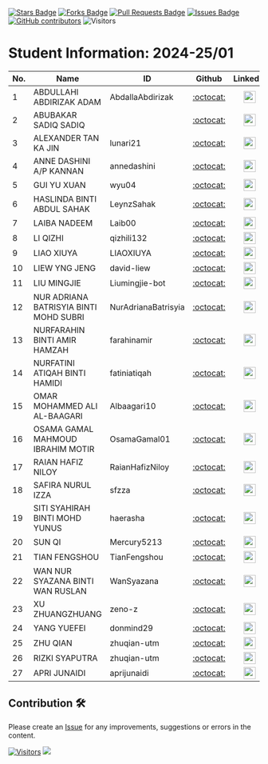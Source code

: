 <a href="https://github.com/drshahizan/research-design/stargazers"><img src="https://img.shields.io/github/stars/drshahizan/research-design" alt="Stars Badge"/></a>
<a href="https://github.com/drshahizan/research-design/network/members"><img src="https://img.shields.io/github/forks/drshahizan/research-design" alt="Forks Badge"/></a>
<a href="https://github.com/drshahizan/research-design/pulls"><img src="https://img.shields.io/github/issues-pr/drshahizan/research-design" alt="Pull Requests Badge"/></a>
<a href="https://github.com/drshahizan/research-design"><img src="https://img.shields.io/github/issues/drshahizan/research-design" alt="Issues Badge"/></a>
<a href="https://github.com/drshahizan/research-design/graphs/contributors"><img alt="GitHub contributors" src="https://img.shields.io/github/contributors/drshahizan/research-design?color=2b9348"></a>
![Visitors](https://api.visitorbadge.io/api/visitors?path=https%3A%2F%2Fgithub.com%2Fdrshahizan%2BDM&labelColor=%23d9e3f0&countColor=%23697689&style=flat)


# Student Information: 2024-25/01

| No. | Name                                       | ID                | Github                                  | Linkedin                                                         | Portfolio |
|-----|--------------------------------------------|-------------------|:---------------------------------------:|:----------------------------------------------------------------:|:-------------:|
| 1   | ABDULLAHI ABDIRIZAK ADAM                   | AbdallaAbdirizak| [:octocat:](https://github.com/AbdallaAbdirizak)        | <a href="https://www.linkedin.com/in/"><img src="../images/linkedin.png" width="24px" height="24px"></a>  | <a href="batch2/AbdallaAbdirizak"><img src="../images/portfolio.png" width="24px" height="24px"></a> |
| 2   | ABUBAKAR SADIQ SADIQ                      |                   | [:octocat:](https://github.com/)        | <a href="https://www.linkedin.com/in/"><img src="../images/linkedin.png" width="24px" height="24px"></a>  | <a href="batch2/"><img src="../images/portfolio.png" width="24px" height="24px"></a> |
| 3   | ALEXANDER TAN KA JIN                      | lunari21 | [:octocat:](https://github.com/lunari21)        | <a href="https://www.linkedin.com/in/"><img src="../images/linkedin.png" width="24px" height="24px"></a>  | <a href="batch2/lunari21"><img src="../images/portfolio.png" width="24px" height="24px"></a> |
| 4   | ANNE DASHINI A/P KANNAN                    | annedashini       | [:octocat:](https://github.com/annedashini) | <a href="https://www.linkedin.com/in/"><img src="../images/linkedin.png" width="24px" height="24px"></a>  | <a href="batch2/annedashini"><img src="../images/portfolio.png" width="24px" height="24px"></a> |
| 5   | GUI YU XUAN                                | wyu04             | [:octocat:](https://github.com/wyu04)    | <a href="https://www.linkedin.com/in/"><img src="../images/linkedin.png" width="24px" height="24px"></a>  | <a href="batch2/wyu04"><img src="../images/portfolio.png" width="24px" height="24px"></a> |
| 6   | HASLINDA BINTI ABDUL SAHAK                 | LeynzSahak                  | [:octocat:](https://github.com/LeynzSahak)        | <a href="https://www.linkedin.com/in/"><img src="../images/linkedin.png" width="24px" height="24px"></a>  | <a href="batch2/LeynzSahak"><img src="../images/portfolio.png" width="24px" height="24px"></a> |
| 7   | LAIBA NADEEM                               | Laib00            | [:octocat:](https://github.com/Laib00)   | <a href="https://www.linkedin.com/in/"><img src="../images/linkedin.png" width="24px" height="24px"></a>  | <a href="batch2/Laib00"><img src="../images/portfolio.png" width="24px" height="24px"></a> |
| 8   | LI QIZHI                                   | 	qizhili132 | [:octocat:](https://github.com/qizhili132)        | <a href="https://www.linkedin.com/in/"><img src="../images/linkedin.png" width="24px" height="24px"></a>  | <a href="batch2/qizhili132"><img src="../images/portfolio.png" width="24px" height="24px"></a> |
| 9   | LIAO XIUYA                                 | LIAOXIUYA | [:octocat:](https://github.com/LIAOXIUYA)        | <a href="https://www.linkedin.com/in/"><img src="../images/linkedin.png" width="24px" height="24px"></a>  | <a href="batch2/LIAOXIUYA"><img src="../images/portfolio.png" width="24px" height="24px"></a> |
| 10  | LIEW YNG JENG                              | david-liew| [:octocat:](https://github.com/david-liew)        | <a href="https://www.linkedin.com/in/"><img src="../images/linkedin.png" width="24px" height="24px"></a>  | <a href="batch2/david-liew"><img src="../images/portfolio.png" width="24px" height="24px"></a> |
| 11  | LIU MINGJIE                                | Liumingjie-bot    | [:octocat:](https://github.com/Liumingjie-bot) | <a href="https://www.linkedin.com/in/"><img src="../images/linkedin.png" width="24px" height="24px"></a>  | <a href="batch2/Liumingjie-bot"><img src="../images/portfolio.png" width="24px" height="24px"></a> |
| 12  | NUR ADRIANA BATRISYIA BINTI MOHD SUBRI     | NurAdrianaBatrisyia | [:octocat:](https://github.com/NurAdrianaBatrisyia) | <a href="https://www.linkedin.com/in/"><img src="../images/linkedin.png" width="24px" height="24px"></a>  | <a href="batch2/NurAdrianaBatrisyia"><img src="../images/portfolio.png" width="24px" height="24px"></a> |
| 13  | NURFARAHIN BINTI AMIR HAMZAH               | farahinamir | [:octocat:](https://github.com/farahinamir)        | <a href="https://www.linkedin.com/in/"><img src="../images/linkedin.png" width="24px" height="24px"></a>  | <a href="batch2/farahinamir"><img src="../images/portfolio.png" width="24px" height="24px"></a> |
| 14  | NURFATINI ATIQAH BINTI HAMIDI              | fatiniatiqah      | [:octocat:](https://github.com/fatiniatiqah) | <a href="https://www.linkedin.com/in/"><img src="../images/linkedin.png" width="24px" height="24px"></a>  | <a href="batch2/fatiniatiqah"><img src="../images/portfolio.png" width="24px" height="24px"></a> |
| 15  | OMAR MOHAMMED ALI AL-BAAGARI               | Albaagari10       | [:octocat:](https://github.com/Albaagari10) | <a href="https://www.linkedin.com/in/"><img src="../images/linkedin.png" width="24px" height="24px"></a>  | <a href="batch2/Albaagari10"><img src="../images/portfolio.png" width="24px" height="24px"></a> |
| 16  | OSAMA GAMAL MAHMOUD IBRAHIM MOTIR          | OsamaGamal01      | [:octocat:](https://github.com/OsamaGamal01) | <a href="https://www.linkedin.com/in/"><img src="../images/linkedin.png" width="24px" height="24px"></a>  | <a href="batch2/OsamaGamal01"><img src="../images/portfolio.png" width="24px" height="24px"></a> |
| 17  | RAIAN HAFIZ NILOY                         | RaianHafizNiloy   | [:octocat:](https://github.com/RaianHafizNiloy) | <a href="https://www.linkedin.com/in/"><img src="../images/linkedin.png" width="24px" height="24px"></a>  | <a href="batch2/RaianHafizNiloy"><img src="../images/portfolio.png" width="24px" height="24px"></a> |
| 18  | SAFIRA NURUL IZZA                         | sfzza             | [:octocat:](https://github.com/sfzza)   | <a href="https://www.linkedin.com/in/"><img src="../images/linkedin.png" width="24px" height="24px"></a>  | <a href="batch2/sfzza"><img src="../images/portfolio.png" width="24px" height="24px"></a> |
| 19  | SITI SYAHIRAH BINTI MOHD YUNUS            | haerasha                  | [:octocat:](https://github.com/haerasha)        | <a href="https://www.linkedin.com/in/"><img src="../images/linkedin.png" width="24px" height="24px"></a>  | <a href="batch2/haerasha"><img src="../images/portfolio.png" width="24px" height="24px"></a> |
| 20  | SUN QI                                    | Mercury5213 | [:octocat:](https://github.com/Mercury5213)        | <a href="https://www.linkedin.com/in/"><img src="../images/linkedin.png" width="24px" height="24px"></a>  | <a href="batch2/Mercury5213"><img src="../images/portfolio.png" width="24px" height="24px"></a> |
| 21  | TIAN FENGSHOU                             | TianFengshou      | [:octocat:](https://github.com/TianFengshou) | <a href="https://www.linkedin.com/in/"><img src="../images/linkedin.png" width="24px" height="24px"></a>  | <a href="batch2/TianFengshou"><img src="../images/portfolio.png" width="24px" height="24px"></a> |
| 22  | WAN NUR SYAZANA BINTI WAN RUSLAN          | WanSyazana | [:octocat:](https://github.com/WanSyazana)        | <a href="https://www.linkedin.com/in/"><img src="../images/linkedin.png" width="24px" height="24px"></a>  | <a href="batch2/WanSyazana"><img src="../images/portfolio.png" width="24px" height="24px"></a> |
| 23  | XU ZHUANGZHUANG                           | zeno-z            | [:octocat:](https://github.com/zeno-z)  | <a href="https://www.linkedin.com/in/"><img src="../images/linkedin.png" width="24px" height="24px"></a>  | <a href="batch2/zeno-z"><img src="../images/portfolio.png" width="24px" height="24px"></a> |
| 24  | YANG YUEFEI                               | donmind29         | [:octocat:](https://github.com/donmind29) | <a href="https://www.linkedin.com/in/"><img src="../images/linkedin.png" width="24px" height="24px"></a>  | <a href="batch2/donmind29"><img src="../images/portfolio.png" width="24px" height="24px"></a> |
| 25  | ZHU QIAN                                  | zhuqian-utm       | [:octocat:](https://github.com/zhuqian-utm) | <a href="https://www.linkedin.com/in/"><img src="../images/linkedin.png" width="24px" height="24px"></a>  | <a href="batch2/zhuqian-utm"><img src="../images/portfolio.png" width="24px" height="24px"></a> |
| 26  | RIZKI SYAPUTRA | zhuqian-utm       | [:octocat:](https://github.com/rizkipm) | <a href="https://www.linkedin.com/in/"><img src="../images/linkedin.png" width="24px" height="24px"></a>  | <a href="batch2/rizkipm"><img src="../images/portfolio.png" width="24px" height="24px"></a> |
| 27  | APRI JUNAIDI |   aprijunaidi             | [:octocat:](https://github.com/aprijunaidi)       | <a href="https://www.linkedin.com/in/apri-junaidi-38b20217/"><img src="../images/linkedin.png" width="24px" height="24px"></a>  | <a href="batch1/aprijunaidi"><img src="../images/portfolio.png" width="24px" height="24px"></a> |

## Contribution 🛠️
Please create an [Issue](https://github.com/drshahizan/BDM/issues) for any improvements, suggestions or errors in the content.



[![Visitors](https://api.visitorbadge.io/api/visitors?path=https%3A%2F%2Fgithub.com%2Fdrshahizan&labelColor=%23697689&countColor=%23555555&style=plastic)](https://visitorbadge.io/status?path=https%3A%2F%2Fgithub.com%2Fdrshahizan)
![](https://hit.yhype.me/github/profile?user_id=81284918)

